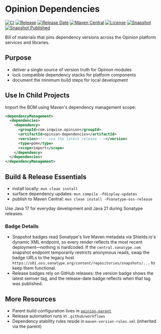 # Opinion Dependencies

[![CI](https://github.com/inqwise-opinion/opinion-dependencies/actions/workflows/ci.yml/badge.svg)](https://github.com/inqwise-opinion/opinion-dependencies/actions/workflows/ci.yml)
[![Release](https://img.shields.io/github/v/release/inqwise-opinion/opinion-dependencies?display_name=tag&label=Release&sort=semver)](https://github.com/inqwise-opinion/opinion-dependencies/releases/latest)
[![Release Date](https://img.shields.io/github/release-date/inqwise-opinion/opinion-dependencies?label=Release%20Date)](https://github.com/inqwise-opinion/opinion-dependencies/releases/latest)
[![Maven Central](https://img.shields.io/maven-central/v/com.inqwise.opinion/opinion-dependencies.svg?label=Maven%20Central)](https://central.sonatype.com/artifact/com.inqwise.opinion/opinion-dependencies)
[![License](https://img.shields.io/badge/License-Apache%202.0-blue.svg)](LICENSE)
[![Snapshot](https://img.shields.io/badge/dynamic/xml?color=informational&label=Snapshot&query=%2F%2Fmetadata%2Fversioning%2FsnapshotVersions%2FsnapshotVersion%5Bextension%3D%27pom%27%5D%2Fvalue&url=https%3A%2F%2Fcentral.sonatype.com%2Frepository%2Fmaven-snapshots%2Fcom%2Finqwise%2Fopinion%2Fopinion-dependencies%2Fmaven-metadata.xml)](https://central.sonatype.com/repository/maven-snapshots/com/inqwise/opinion/opinion-dependencies)
[![Snapshot Published](https://img.shields.io/badge/dynamic/xml?color=blue&label=Snapshot%20Published&query=%2F%2Fmetadata%2Fversioning%2FsnapshotVersions%2FsnapshotVersion%5Bextension%3D%27pom%27%5D%2Fupdated&url=https%3A%2F%2Fcentral.sonatype.com%2Frepository%2Fmaven-snapshots%2Fcom%2Finqwise%2Fopinion%2Fopinion-dependencies%2Fmaven-metadata.xml)](https://central.sonatype.com/repository/maven-snapshots/com/inqwise/opinion/opinion-dependencies)

Bill of materials that pins dependency versions across the Opinion platform services and libraries.

## Purpose
- deliver a single source of version truth for Opinion modules
- lock compatible dependency stacks for platform components
- document the minimum build steps for local development

## Use In Child Projects
Import the BOM using Maven's dependency management scope:

```xml
<dependencyManagement>
  <dependencies>
    <dependency>
      <groupId>com.inqwise.opinion</groupId>
      <artifactId>opinion-dependencies</artifactId>
      <version><!-- use the latest release --></version>
      <type>pom</type>
      <scope>import</scope>
    </dependency>
  </dependencies>
</dependencyManagement>
```

## Build & Release Essentials
- install locally: `mvn clean install`
- surface dependency updates: `mvn compile -Pdisplay-updates`
- publish to Maven Central: `mvn clean install -Psonatype-oss-release`

Use Java 17 for everyday development and Java 21 during Sonatype releases.

### Badge Details
- Snapshot badges read Sonatype's live Maven metadata via Shields.io's dynamic XML endpoint, so every render reflects the most recent deployment—nothing is hardcoded. If the `central.sonatype.com` snapshot endpoint temporarily restricts anonymous reads, swap the badge URLs to the legacy host `https://s01.oss.sonatype.org/content/repositories/snapshots/...` to keep them functional.
- Release badges rely on GitHub releases: the version badge shows the latest semver tag, and the release-date badge reflects when that tag was published.

## More Resources
- Parent build configuration lives in [`opinion-parent`](https://github.com/inqwise-opinion/opinion-parent)
- Release automation runs in `.github/workflows`
- Dependency stability rules reside in `maven-version-rules.xml` (inherited via the parent)
